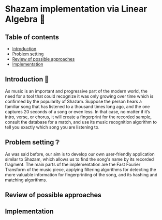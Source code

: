 # Shazam implementation via Linear Algebra 🎵


## Table of contents
* [Introduction](#introduction)
* [Problem setting](#problem-setting)
* [Review of possible approaches](#review-of-possible-approaches)
* [Implementation](#implementation)


## Introduction 📖

As music is an important and progressive part of the modern world, the need for a tool that could recognize it was only growing over time which is confirmed by the popularity of Shazam. Suppose the person hears a familiar song that has listened to a thousand times long ago, and the one captures 20 seconds of a song or even less. In that case, no matter if it’s intro, verse, or chorus, it will create a fingerprint for the recorded sample, consult the database for a match, and use its music recognition algorithm to tell you exactly which song you are listening to.


## Problem setting ❔

As was said before, our aim is to develop our own user-friendly application similar to Shazam, which allows us to find the song's name by its recorded fragment. The main parts of the implementation are the Fast Fourier Transform of the music piece, applying filtering algorithms for detecting the more valuable information for fingerprinting of the song, and its hashing and matching algorithms.

## Review of possible approaches

## Implementation
